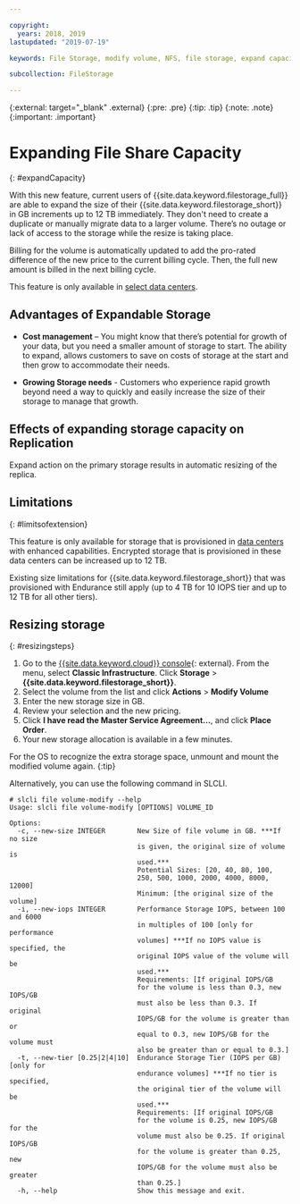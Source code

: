 ```yaml
---

copyright:
  years: 2018, 2019
lastupdated: "2019-07-19"

keywords: File Storage, modify volume, NFS, file storage, expand capacity

subcollection: FileStorage

---
```

{:external: target="_blank" .external}
{:pre: .pre}
{:tip: .tip}
{:note: .note}
{:important: .important}

# Expanding File Share Capacity
{: #expandCapacity}

With this new feature, current users of {{site.data.keyword.filestorage_full}} are able to expand the size of their {{site.data.keyword.filestorage_short}} in GB increments up to 12 TB immediately. They don't need to create a duplicate or manually migrate data to a larger volume. There’s no outage or lack of access to the storage while the resize is taking place.

Billing for the volume is automatically updated to add the pro-rated difference of the new price to the current billing cycle. Then, the full new amount is billed in the next billing cycle.

This feature is only available in [select data centers](/docs/infrastructure/FileStorage?topic=FileStorage-selectDC).

## Advantages of Expandable Storage

- **Cost management** – You might know that there’s potential for growth of your data, but you need a smaller amount of storage to start. The ability to expand, allows customers to save on costs of storage at the start and then grow to accommodate their needs.  

- **Growing Storage needs** - Customers who experience rapid growth beyond need a way to quickly and easily increase the size of their storage to manage that growth.

## Effects of expanding storage capacity on Replication

Expand action on the primary storage results in automatic resizing of the replica.

## Limitations
{: #limitsofextension}

This feature is only available for storage that is provisioned in [data centers](/docs/infrastructure/FileStorage?topic=FileStorage-selectDC) with enhanced capabilities. Encrypted storage that is provisioned in these data centers can be increased up to 12 TB.

Existing size limitations for {{site.data.keyword.filestorage_short}} that was provisioned with Endurance still apply (up to 4 TB for 10 IOPS tier and up to 12 TB for all other tiers).

## Resizing storage
{: #resizingsteps}

1. Go to the [{{site.data.keyword.cloud}} console](https://{DomainName}/){: external}. From the menu, select **Classic Infrastructure**. Click **Storage** > **{{site.data.keyword.filestorage_short}}**.
2. Select the volume from the list and click **Actions** > **Modify Volume**
3. Enter the new storage size in GB.
4. Review your selection and the new pricing.
5. Click **I have read the Master Service Agreement...**, and click **Place Order**.
6. Your new storage allocation is available in a few minutes.

For the OS to recognize the extra storage space, unmount and mount the modified volume again.
{:tip}

Alternatively, you can use the following command in SLCLI.
```
# slcli file volume-modify --help
Usage: slcli file volume-modify [OPTIONS] VOLUME_ID

Options:
  -c, --new-size INTEGER        New Size of file volume in GB. ***If no size
                                is given, the original size of volume is
                                used.***
                                Potential Sizes: [20, 40, 80, 100,
                                250, 500, 1000, 2000, 4000, 8000, 12000]
                                Minimum: [the original size of the volume]
  -i, --new-iops INTEGER        Performance Storage IOPS, between 100 and 6000
                                in multiples of 100 [only for performance
                                volumes] ***If no IOPS value is specified, the
                                original IOPS value of the volume will be
                                used.***
                                Requirements: [If original IOPS/GB
                                for the volume is less than 0.3, new IOPS/GB
                                must also be less than 0.3. If original
                                IOPS/GB for the volume is greater than or
                                equal to 0.3, new IOPS/GB for the volume must
                                also be greater than or equal to 0.3.]
  -t, --new-tier [0.25|2|4|10]  Endurance Storage Tier (IOPS per GB) [only for
                                endurance volumes] ***If no tier is specified,
                                the original tier of the volume will be
                                used.***
                                Requirements: [If original IOPS/GB
                                for the volume is 0.25, new IOPS/GB for the
                                volume must also be 0.25. If original IOPS/GB
                                for the volume is greater than 0.25, new
                                IOPS/GB for the volume must also be greater
                                than 0.25.]
  -h, --help                    Show this message and exit.
```
